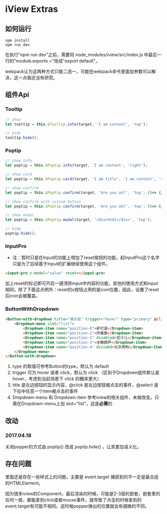 # iView Extras

## 如何运行

```
npm install
npm run dev
```

在执行"npm run dev"之前，需要将 node_modules/iview/src/index.js 中最后一行的"module.exports ="改成"export default"。

webpack认为这两种方式只能二选一，可能在webpack命令里面加参数可以解决，这一点我还没有研究。

## 组件Api

### Tooltip

```javascript
// show
let tooltip = this.$Tooltip.info(target, 'I am content', 'top');

// hide
tooltip.hide();
```

### Poptip

```javascript
// show info
let poptip = this.$Poptip.info(target, 'I am content', 'right');

// show card
let poptip = this.$Poptip.card(target, 'I am title', 'I am content', 'right');

// show confirm
let poptip = this.$Poptip.confirm(target, 'Are you ok?', 'top', ()=> {/* ok */}, ()=> {/* cancel */});

// show confirm with custom button
let poptip = this.$Poptip.confirm(target, 'Are you ok?', 'top', ()=> {/* ok */}, ()=> {/* cancel */}, 'ok', 'cancel');

// show modal
let poptip = this.$Poptip.modal(target, '<div>html</div>', 'top');

// hide
poptip.hide();
```

### InputPro

* 注：暂时只是在Input的功能上增加了reset按钮的功能，起InputPro这个名字只是为了后续基于Input的扩展继续使用这个组件。

```html
<input-pro v-model="value" reset></input-pro>
```

加上reset的标记即可开启一键清除input中内容的功能，其他的使用方式和input相同，除了下面这点例外：reset的x按钮占用的是icon位置，因此，设置了reset后icon会被覆盖。

### ButtonWithDropdown

```html
<Button-with-dropdown title="请点击" trigger="hover" type="primary" @click="handleButtonClick" @select="handleItemSelect">
    <Dropdown-menu slot="list">
        <Dropdown-item name="position-0">驴打滚</Dropdown-item>
        <Dropdown-item name="position-1">炸酱面</Dropdown-item>
        <Dropdown-item name="position-2" disabled>豆汁儿</Dropdown-item>
        <Dropdown-item name="position-3">冰糖葫芦</Dropdown-item>
        <Dropdown-item name="position-4" divided>北京烤鸭</Dropdown-item>
    </Dropdown-menu>
</Button-with-dropdown>
```

1. type 的取值可参考Button的type，默认为 default
2. trigger 可为 hover 或者 click，默认为 click （区别于Dropdown组件默认是hover，考虑到当前场景下 click 的概率更大）
3. title 是左边按钮的显示内容，@click 是左边按钮被点击的事件，@select 是下拉中任意一个item被点击的事件
4. Dropdown-menu 和 Dropdown-item 参考iview的相关组件，未做改变。只需在Dropdown-menu上加 slot="list"，这是**必需**的

## 改动

### 2017.04.18
关闭popper的方式由 poptip() 改成 poptip.hide() ，让其更加语义化。

## 存在问题

里面还是存在一些样式上的问题，主要是 event.target 捕获到的不一定是最合适的HTMLElement。

因为很多iview的Component，最后渲染的时候，可能是2-3层的嵌套，嵌套里的任何一层，都能拿到click或者mouse事件，就导致了点击的时候拿到的event.target有可能不相同。这时候popper弹出的位置就会有细微的不同。

